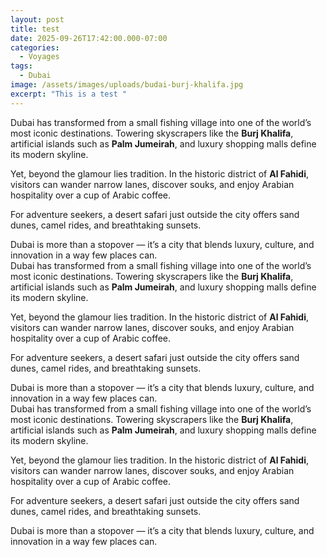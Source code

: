 ```yaml
---
layout: post
title: test
date: 2025-09-26T17:42:00.000-07:00
categories:
  - Voyages
tags:
  - Dubai
image: /assets/images/uploads/budai-burj-khalifa.jpg
excerpt: "This is a test "
---
```

Dubai has transformed from a small fishing village into one of the world’s most iconic destinations. Towering skyscrapers like the **Burj Khalifa**, artificial islands such as **Palm Jumeirah**, and luxury shopping malls define its modern skyline.

Yet, beyond the glamour lies tradition. In the historic district of **Al Fahidi**, visitors can wander narrow lanes, discover souks, and enjoy Arabian hospitality over a cup of Arabic coffee.

For adventure seekers, a desert safari just outside the city offers sand dunes, camel rides, and breathtaking sunsets.

Dubai is more than a stopover — it’s a city that blends luxury, culture, and innovation in a way few places can.\
Dubai has transformed from a small fishing village into one of the world’s most iconic destinations. Towering skyscrapers like the **Burj Khalifa**, artificial islands such as **Palm Jumeirah**, and luxury shopping malls define its modern skyline.

Yet, beyond the glamour lies tradition. In the historic district of **Al Fahidi**, visitors can wander narrow lanes, discover souks, and enjoy Arabian hospitality over a cup of Arabic coffee.

For adventure seekers, a desert safari just outside the city offers sand dunes, camel rides, and breathtaking sunsets.

Dubai is more than a stopover — it’s a city that blends luxury, culture, and innovation in a way few places can.\
Dubai has transformed from a small fishing village into one of the world’s most iconic destinations. Towering skyscrapers like the **Burj Khalifa**, artificial islands such as **Palm Jumeirah**, and luxury shopping malls define its modern skyline.

Yet, beyond the glamour lies tradition. In the historic district of **Al Fahidi**, visitors can wander narrow lanes, discover souks, and enjoy Arabian hospitality over a cup of Arabic coffee.

For adventure seekers, a desert safari just outside the city offers sand dunes, camel rides, and breathtaking sunsets.

Dubai is more than a stopover — it’s a city that blends luxury, culture, and innovation in a way few places can.
